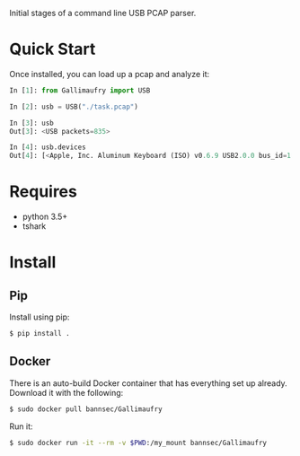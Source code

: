 Initial stages of a command line USB PCAP parser.

# Quick Start
Once installed, you can load up a pcap and analyze it:

```python
In [1]: from Gallimaufry import USB

In [2]: usb = USB("./task.pcap")

In [3]: usb
Out[3]: <USB packets=835>

In [4]: usb.devices
Out[4]: [<Apple, Inc. Aluminum Keyboard (ISO) v0.6.9 USB2.0.0 bus_id=1 address=3>]
```

# Requires
 - python 3.5+
 - tshark

# Install

## Pip
Install using pip:

```bash
$ pip install .
```

## Docker
There is an auto-build Docker container that has everything set up already. Download it with the following:

```bash
$ sudo docker pull bannsec/Gallimaufry
```

Run it:

```bash
$ sudo docker run -it --rm -v $PWD:/my_mount bannsec/Gallimaufry
```


